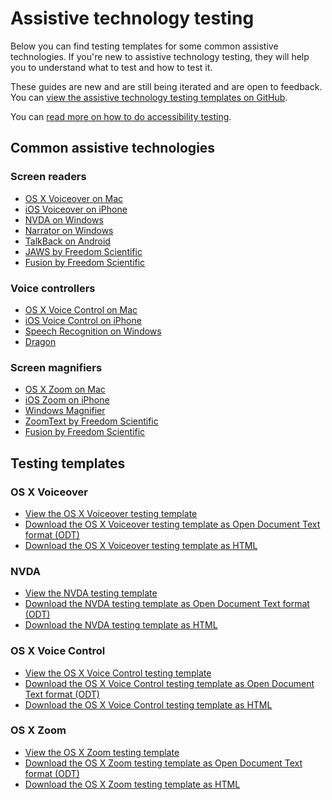 # Assistive technology testing

Below you can find testing templates for some common assistive technologies. If you're new to assistive technology testing, they will help you to understand what to test and how to test it.

These guides are new and are still being iterated and are open to feedback. You can [view the assistive technology testing templates on GitHub](https://github.com/dwp/assistive-technology-templates).

You can [read more on how to do accessibility testing](/best-practice/how-to-do-accessibility-testing).

## Common assistive technologies
### Screen readers
- [OS X Voiceover on Mac](https://www.apple.com/uk/accessibility/mac/vision/)
- [iOS Voiceover on iPhone](https://www.apple.com/uk/accessibility/iphone/vision/)
- [NVDA on Windows](https://www.nvaccess.org/)
- [Narrator on Windows](https://support.microsoft.com/en-us/windows/complete-guide-to-narrator-e4397a0d-ef4f-b386-d8ae-c172f109bdb1)
- [TalkBack on Android](https://support.google.com/accessibility/android/answer/6283677?hl=en-GB)
- [JAWS by Freedom Scientific](https://www.freedomscientific.com/products/software/jaws/)
- [Fusion by Freedom Scientific](https://www.freedomscientific.com/products/software/fusion/)

### Voice controllers
- [OS X Voice Control on Mac](https://www.apple.com/uk/accessibility/mac/mobility/)
- [iOS Voice Control on iPhone](https://www.apple.com/uk/accessibility/iphone/mobility/)
- [Speech Recognition on Windows](https://support.microsoft.com/en-us/windows/use-voice-recognition-in-windows-10-83ff75bd-63eb-0b6c-18d4-6fae94050571)
- [Dragon](https://shop.nuance.co.uk/store/nuanceeu/en_GB/Content/pbPage.home?currency=GBP&pgmid=95401100&utm_source=google&utm_medium=cpc&utm_campaign=EHK-AO-2020-DragonPC_Ecom+/+DBU+/+DPI+/+Dragon+/+-+/+Product+/+UK+-+EN+/+-+/+Exact+/+Desktop&keyword=nuance+dragon-e&gclid=Cj0KCQjw28T8BRDbARIsAEOMBcyn_wR_zdsppdTcsl4isEhZM6BOOR0fpzcjGhdwavDgiOYRoLBwqTkaAm4jEALw_wcB)

### Screen magnifiers
- [OS X Zoom on Mac](https://www.apple.com/uk/accessibility/mac/vision/)
- [iOS Zoom on iPhone](https://www.apple.com/uk/accessibility/iphone/vision/)
- [Windows Magnifier](https://support.microsoft.com/en-us/windows/use-magnifier-to-make-things-on-the-screen-easier-to-see-414948ba-8b1c-d3bd-8615-0e5e32204198)
- [ZoomText by Freedom Scientific](https://www.freedomscientific.com/products/software/zoomtext/)
- [Fusion by Freedom Scientific](https://www.freedomscientific.com/products/software/fusion/)

## Testing templates
### OS X Voiceover
- [View the OS X Voiceover testing template](https://htmlpreview.github.io/?https://github.com/dwp/assistive-technology-templates/blob/master/html/os-x-voiceover.html)
- [Download the OS X Voiceover testing template as Open Document Text format (ODT)](https://github.com/dwp/assistive-technology-templates/raw/master/odt/os-x-voiceover.odt)
- [Download the OS X Voiceover testing template as HTML](https://github.com/dwp/assistive-technology-templates/raw/master/html-zipped/os-x-voiceover.html.zip)

### NVDA
- [View the NVDA testing template](https://htmlpreview.github.io/?https://github.com/dwp/assistive-technology-templates/blob/master/html/nvda.html)
- [Download the NVDA testing template as Open Document Text format (ODT)](https://github.com/dwp/assistive-technology-templates/raw/master/odt/nvda.odt)
- [Download the NVDA testing template as HTML](https://github.com/dwp/assistive-technology-templates/raw/master/html-zipped/nvda.html.zip)

### OS X Voice Control
- [View the OS X Voice Control testing template](https://htmlpreview.github.io/?https://github.com/dwp/assistive-technology-templates/blob/master/html/os-x-voice-control.html)
- [Download the OS X Voice Control testing template as Open Document Text format (ODT)](https://github.com/dwp/assistive-technology-templates/raw/master/odt/os-x-voice-control.odt)
- [Download the OS X Voice Control testing template as HTML](https://github.com/dwp/assistive-technology-templates/raw/master/html-zipped/os-x-voice-control.html.zip)

### OS X Zoom
- [View the OS X Zoom testing template](https://github.com/dwp/assistive-technology-templates/raw/master/odt/os-x-zoom.odt)
- [Download the OS X Zoom testing template as Open Document Text format (ODT)](https://github.com/dwp/assistive-technology-templates/raw/master/odt/os-x-zoom.odt)
- [Download the OS X Zoom testing template as HTML](https://github.com/dwp/assistive-technology-templates/raw/master/html-zipped/os-x-zoom.html.zip)